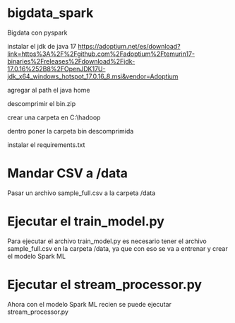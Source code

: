 # bigdata_spark
Bigdata con pyspark

instalar el jdk de java 17
https://adoptium.net/es/download?link=https%3A%2F%2Fgithub.com%2Fadoptium%2Ftemurin17-binaries%2Freleases%2Fdownload%2Fjdk-17.0.16%252B8%2FOpenJDK17U-jdk_x64_windows_hotspot_17.0.16_8.msi&vendor=Adoptium

agregar al path el java home

descomprimir el bin.zip

crear una carpeta en C:\hadoop

dentro poner la carpeta bin descomprimida

instalar el requirements.txt

# Mandar CSV a /data
Pasar un archivo sample_full.csv a la carpeta /data

# Ejecutar el train_model.py
Para ejecutar el archivo train_model.py es necesario tener el archivo sample_full.csv en la carpeta /data, ya que con eso se va a entrenar y crear el modelo Spark ML

# Ejecutar el stream_processor.py
Ahora con el modelo Spark ML recien se puede ejecutar stream_processor.py
